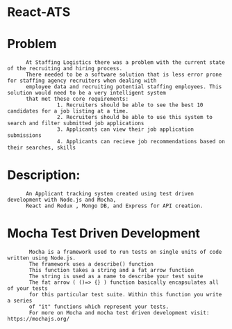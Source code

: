 # React-ATS

# Problem
          At Staffing Logistics there was a problem with the current state of the recruiting and hiring process.
          There needed to be a software solution that is less error prone for staffing agency recruiters when dealing with
          employee data and recruiting potential staffing employees. This solution would need to be a very intelligent system 
          that met these core requirements:
                    1. Recruiters should be able to see the best 10 candidates for a job listing at a time.
                    2. Recruiters should be able to use this system to search and filter submitted job applications
                    3. Applicants can view their job application submissions 
                    4. Applicants can recieve job recommendations based on their searches, skills
# Description:

          An Applicant tracking system created using test driven development with Node.js and Mocha,
          React and Redux , Mongo DB, and Express for API creation.

# Mocha Test Driven Development

           Mocha is a framework used to run tests on single units of code written using Node.js.
           The framework uses a describe() function
           This function takes a string and a fat arrow function
           The string is used as a name to describe your test suite
           The fat arrow ( ()=> {} ) function basically encapsulates all of your tests
           for this particular test suite. Within this function you write a series
           of "it" functions which represent your tests.
           For more on Mocha and mocha test driven development visit: https://mochajs.org/
